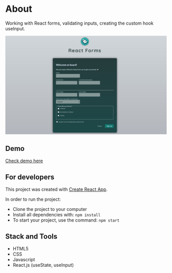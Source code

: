 # About

Working with React forms, validating inputs, creating the custom hook useInput.

<div align="center">
    <img src="https://github.com/IvanVasiunin/react-form/blob/main/public/app_UI.jpg" alt="UI_snapshot" />
</div>

## Demo

<a href="https://ivanvasiunin.github.io/react-form/">Check demo here</a>

## For developers

This project was created with
[Create React App](https://github.com/facebook/create-react-app).

In order to run the project:
- Clone the project to your computer
- Install all dependencies with: <code>npm install</code>
- To start your project, use the command: <code>npm start</code>

## Stack and Tools

- HTML5
- CSS
- Javascript
- React.js (useState, useInput)
